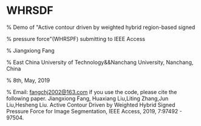 # WHRSDF
% Demo of "Active contour driven by weighted hybrid region-based signed 

%  pressure force"(WHRSPF) submitting to IEEE Access

% Jiangxiong Fang

% East China University of Technology&&Nanchang University, Nanchang, China

% 8th, May, 2019

% Email: fangchj2002@163.com
if you use the code, please cite the following paper.
Jiangxiong Fang, Huaxiang Liu,Liting Zhang,Jun Liu,Hesheng Liu. Active Contour Driven by Weighted Hybrid Signed
Pressure Force for Image Segmentation, IEEE Access, 2019, 7:97492 - 97504.
